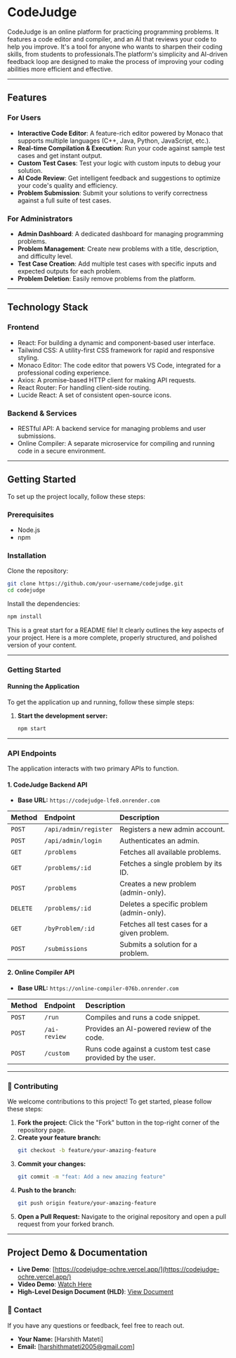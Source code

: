  
 
# CodeJudge

CodeJudge is an online platform for practicing programming problems. It features a code editor and compiler, and an AI that reviews your code to help you improve. It's a tool for anyone who wants to sharpen their coding skills, from students to professionals.The platform's simplicity and AI-driven feedback loop are designed to make the process of improving your coding abilities more efficient and effective.

---

## Features

### For Users
- **Interactive Code Editor**: A feature-rich editor powered by Monaco that supports multiple languages (C++, Java, Python, JavaScript, etc.).
- **Real-time Compilation & Execution**: Run your code against sample test cases and get instant output.
- **Custom Test Cases**: Test your logic with custom inputs to debug your solution.
- **AI Code Review**: Get intelligent feedback and suggestions to optimize your code's quality and efficiency.
- **Problem Submission**: Submit your solutions to verify correctness against a full suite of test cases.

### For Administrators
- **Admin Dashboard**: A dedicated dashboard for managing programming problems.
- **Problem Management**: Create new problems with a title, description, and difficulty level.
- **Test Case Creation**: Add multiple test cases with specific inputs and expected outputs for each problem.
- **Problem Deletion**: Easily remove problems from the platform.

---

## Technology Stack

### Frontend
- React: For building a dynamic and component-based user interface.
- Tailwind CSS: A utility-first CSS framework for rapid and responsive styling.
- Monaco Editor: The code editor that powers VS Code, integrated for a professional coding experience.
- Axios: A promise-based HTTP client for making API requests.
- React Router: For handling client-side routing.
- Lucide React: A set of consistent open-source icons.

### Backend & Services
- RESTful API: A backend service for managing problems and user submissions.
- Online Compiler: A separate microservice for compiling and running code in a secure environment.

---

## Getting Started

To set up the project locally, follow these steps:

### Prerequisites
- Node.js 
- npm  

### Installation
Clone the repository:
```bash
git clone https://github.com/your-username/codejudge.git
cd codejudge
````

Install the dependencies:

```bash
npm install
```
This is a great start for a README file\! It clearly outlines the key aspects of your project. Here is a more complete, properly structured, and polished version of your content.

-----

###  Getting Started

#### Running the Application

To get the application up and running, follow these simple steps:

1.  **Start the development server:**
    ```bash
    npm start
    ```

-----

###  API Endpoints

The application interacts with two primary APIs to function.

#### 1\. CodeJudge Backend API

  * **Base URL:** `https://codejudge-lfe8.onrender.com`

| Method | Endpoint | Description |
| :--- | :--- | :--- |
| `POST` | `/api/admin/register` | Registers a new admin account. |
| `POST` | `/api/admin/login` | Authenticates an admin. |
| `GET` | `/problems` | Fetches all available problems. |
| `GET` | `/problems/:id` | Fetches a single problem by its ID. |
| `POST` | `/problems` | Creates a new problem (admin-only). |
| `DELETE`| `/problems/:id`| Deletes a specific problem (admin-only). |
| `GET` | `/byProblem/:id`| Fetches all test cases for a given problem. |
| `POST` | `/submissions` | Submits a solution for a problem. |

#### 2\. Online Compiler API

  * **Base URL:** `https://online-compiler-076b.onrender.com`

| Method | Endpoint | Description |
| :--- | :--- | :--- |
| `POST`| `/run`| Compiles and runs a code snippet. |
| `POST`| `/ai-review`| Provides an AI-powered review of the code. |
| `POST`| `/custom`| Runs code against a custom test case provided by the user. |

-----

### 👋 Contributing

We welcome contributions to this project\! To get started, please follow these steps:

1.  **Fork the project:** Click the "Fork" button in the top-right corner of the repository page.
2.  **Create your feature branch:**
    ```bash
    git checkout -b feature/your-amazing-feature
    ```
3.  **Commit your changes:**
    ```bash
    git commit -m "feat: Add a new amazing feature"
    ```
4.  **Push to the branch:**
    ```bash
    git push origin feature/your-amazing-feature
    ```
5.  **Open a Pull Request:** Navigate to the original repository and open a pull request from your forked branch.

----- 
## Project Demo & Documentation

* **Live Demo**: [https://codejudge-ochre.vercel.app/](https://codejudge-ochre.vercel.app/)
* **Video Demo**: [Watch Here](https://www.loom.com/share/2778ceb8186b4ac8b0a67d3236fc9c68?sid=f30072a7-7364-4aad-9e1b-7ae7b5da427a)
* **High-Level Design Document (HLD)**: [View Document](https://drive.google.com/file/d/1Kb6BmLl7olUHygZbVvswqvsKbBWS81wb/view?usp=sharing)

### 📝 Contact

If you have any questions or feedback, feel free to reach out.

  * **Your Name:** [Harshith Mateti]
  * **Email:** [harshithmateti2005@gmail.com]
 


 
